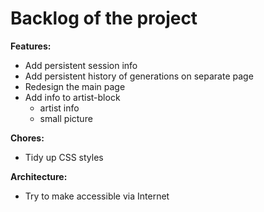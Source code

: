 # Backlog of the project

**Features:**

- Add persistent session info
- Add persistent history of generations on separate page
- Redesign the main page
- Add info to artist-block
  - artist info
  - small picture

**Chores:**

- Tidy up CSS styles

**Architecture:**

- Try to make accessible via Internet
